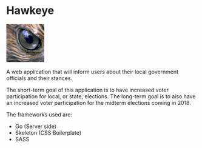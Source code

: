 # Hawkeye

<img src="https://raw.githubusercontent.com/SunilRao01/Hawkeye/master/public/images/logo.jpg" width="100" height="100"/>

A web application that will inform users about their local government officials and their stances.

The short-term goal of this application is to have increased voter participation for local, or state, elections. The long-term goal is to also have an increased voter participation for the midterm elections coming in 2018.

The frameworks used are:
- Go (Server side)
- Skeleton (CSS Boilerplate)
- SASS